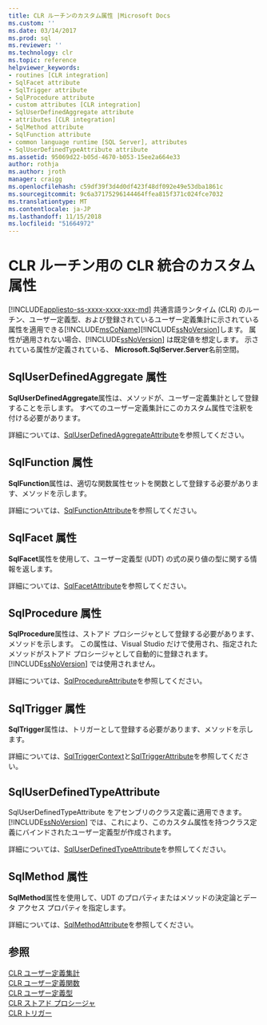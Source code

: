 ```yaml
---
title: CLR ルーチンのカスタム属性 |Microsoft Docs
ms.custom: ''
ms.date: 03/14/2017
ms.prod: sql
ms.reviewer: ''
ms.technology: clr
ms.topic: reference
helpviewer_keywords:
- routines [CLR integration]
- SqlFacet attribute
- SqlTrigger attribute
- SqlProcedure attribute
- custom attributes [CLR integration]
- SqlUserDefinedAggregate attribute
- attributes [CLR integration]
- SqlMethod attribute
- SqlFunction attribute
- common language runtime [SQL Server], attributes
- SqlUserDefinedTypeAttribute attribute
ms.assetid: 95069d22-b05d-4670-b053-15ee2a664e33
author: rothja
ms.author: jroth
manager: craigg
ms.openlocfilehash: c59df39f3d4d0df423f48df092e49e53dba1861c
ms.sourcegitcommit: 9c6a37175296144464ffea815f371c024fce7032
ms.translationtype: MT
ms.contentlocale: ja-JP
ms.lasthandoff: 11/15/2018
ms.locfileid: "51664972"
---
```

# <a name="clr-integration-custom-attributes-for-clr-routines"></a>CLR ルーチン用の CLR 統合のカスタム属性
[!INCLUDE[appliesto-ss-xxxx-xxxx-xxx-md](../../../includes/appliesto-ss-xxxx-xxxx-xxx-md.md)]
  共通言語ランタイム (CLR) のルーチン、ユーザー定義型、および登録されているユーザー定義集計に示されている属性を適用できる[!INCLUDE[msCoName](../../../includes/msconame-md.md)][!INCLUDE[ssNoVersion](../../../includes/ssnoversion-md.md)]します。 属性が適用されない場合、[!INCLUDE[ssNoVersion](../../../includes/ssnoversion-md.md)] は既定値を想定します。 示されている属性が定義されている、 **Microsoft.SqlServer.Server**名前空間。  
  
## <a name="the-sqluserdefinedaggregate-attribute"></a>SqlUserDefinedAggregate 属性  
 **SqlUserDefinedAggregate**属性は、メソッドが、ユーザー定義集計として登録することを示します。 すべてのユーザー定義集計にこのカスタム属性で注釈を付ける必要があります。  
  
 詳細については、[SqlUserDefinedAggregateAttribute](https://go.microsoft.com/fwlink/?LinkId=124626)を参照してください。  
  
## <a name="the-sqlfunction-attribute"></a>SqlFunction 属性  
 **SqlFunction**属性は、適切な関数属性セットを関数として登録する必要があります、メソッドを示します。  
  
 詳細については、[SqlFunctionAttribute](https://go.microsoft.com/fwlink/?LinkId=128019)を参照してください。  
  
## <a name="the-sqlfacet-attribute"></a>SqlFacet 属性  
 **SqlFacet**属性を使用して、ユーザー定義型 (UDT) の式の戻り値の型に関する情報を返します。  
  
 詳細については、[SqlFacetAttribute](https://go.microsoft.com/fwlink/?LinkId=128020)を参照してください。  
  
## <a name="the-sqlprocedure-attribute"></a>SqlProcedure 属性  
 **SqlProcedure**属性は、ストアド プロシージャとして登録する必要があります、メソッドを示します。 この属性は、Visual Studio だけで使用され、指定されたメソッドがストアド プロシージャとして自動的に登録されます。[!INCLUDE[ssNoVersion](../../../includes/ssnoversion-md.md)] では使用されません。  
  
 詳細については、[SqlProcedureAttribute](https://go.microsoft.com/fwlink/?LinkId=128021)を参照してください。  
  
## <a name="the-sqltrigger-attribute"></a>SqlTrigger 属性  
 **SqlTrigger**属性は、トリガーとして登録する必要があります、メソッドを示します。  
  
 詳細については、[SqlTriggerContext](https://go.microsoft.com/fwlink/?LinkId=128022)と[SqlTriggerAttribute](https://go.microsoft.com/fwlink/?LinkId=203898)を参照してください。  
  
## <a name="the-sqluserdefinedtypeattribute"></a>SqlUserDefinedTypeAttribute  
 SqlUserDefinedTypeAttribute をアセンブリのクラス定義に適用できます。 [!INCLUDE[ssNoVersion](../../../includes/ssnoversion-md.md)] では、これにより、このカスタム属性を持つクラス定義にバインドされたユーザー定義型が作成されます。  
  
 詳細については、[SqlUserDefinedTypeAttribute](https://go.microsoft.com/fwlink/?LinkId=128024)を参照してください。  
  
## <a name="the-sqlmethod-attribute"></a>SqlMethod 属性  
 **SqlMethod**属性を使用して、UDT のプロパティまたはメソッドの決定論とデータ アクセス プロパティを指定します。  
  
 詳細については、[SqlMethodAttribute](https://go.microsoft.com/fwlink/?LinkId=128025)を参照してください。  
  
## <a name="see-also"></a>参照  
 [CLR ユーザー定義集計](../../../relational-databases/clr-integration-database-objects-user-defined-functions/clr-user-defined-aggregates.md)   
 [CLR ユーザー定義関数](../../../relational-databases/clr-integration-database-objects-user-defined-functions/clr-user-defined-functions.md)   
 [CLR ユーザー定義型](../../../relational-databases/clr-integration-database-objects-user-defined-types/clr-user-defined-types.md)   
 [CLR ストアド プロシージャ](https://msdn.microsoft.com/library/bbdd51b2-a9b4-4916-ba6f-7957ac6c3f33)   
 [CLR トリガー](https://msdn.microsoft.com/library/302a4e4a-3172-42b6-9cc0-4a971ab49c1c)  
  
  
